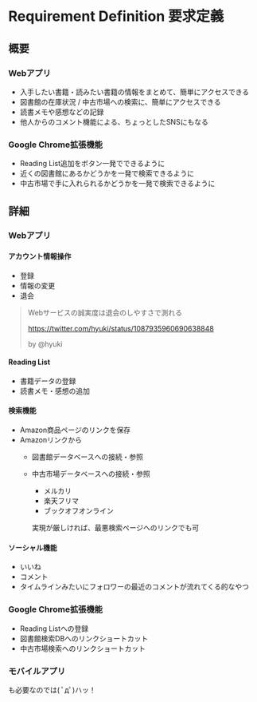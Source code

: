 # Requirement Definition 要求定義

## 概要
### Webアプリ
- 入手したい書籍・読みたい書籍の情報をまとめて、簡単にアクセスできる
- 図書館の在庫状況 / 中古市場への検索に、簡単にアクセスできる
- 読書メモや感想などの記録
- 他人からのコメント機能による、ちょっとしたSNSにもなる

### Google Chrome拡張機能
- Reading List追加をボタン一発でできるように
- 近くの図書館にあるかどうかを一発で検索できるように
- 中古市場で手に入れられるかどうかを一発で検索できるように

## 詳細

### Webアプリ

#### アカウント情報操作
- 登録
- 情報の変更
- 退会

> Webサービスの誠実度は退会のしやすさで測れる
>
> https://twitter.com/hyuki/status/1087935960690638848
>
> by @hyuki

#### Reading List
- 書籍データの登録
- 読書メモ・感想の追加

#### 検索機能
- Amazon商品ページのリンクを保存
- Amazonリンクから
  - 図書館データベースへの接続・参照
  - 中古市場データベースへの接続・参照
    - メルカリ
    - 楽天フリマ
    - ブックオフオンライン

	実現が厳しければ、最悪検索ページへのリンクでも可

#### ソーシャル機能
- いいね
- コメント
- タイムラインみたいにフォロワーの最近のコメントが流れてくる的なやつ

### Google Chrome拡張機能

-  Reading Listへの登録
-  図書館検索DBへのリンクショートカット
-  中古市場検索へのリンクショートカット

### モバイルアプリ
も必要なのでは( ﾟдﾟ)ハッ！